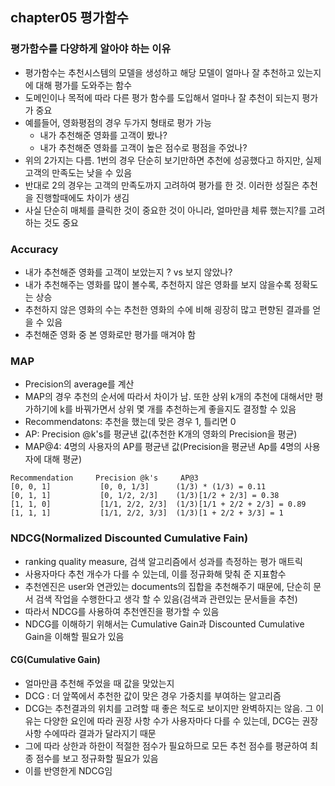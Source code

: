 ## chapter05 평가함수
### 평가함수를 다양하게 알아야 하는 이유
- 평가함수는 추천시스템의 모델을 생성하고 해당 모델이 얼마나 잘 추천하고 있는지에 대해 평가를 도와주는 함수
- 도메인이나 목적에 따라 다른 평가 함수를 도입해서 얼마나 잘 추천이 되는지 평가가 중요
- 예를들어, 영화평점의 경우 두가지 형태로 평가 가능
  - 내가 추천해준 영화를 고객이 봤나?
  - 내가 추천해준 영화를 고객이 높은 점수로 평점을 주었나?   
- 위의 2가지는 다름. 1번의 경우 단순히 보기만하면 추천에 성공했다고 하지만, 실제 고객의 만족도는 낮을 수 있음
- 반대로 2의 경우는 고객의 만족도까지 고려하여 평가를 한 것. 이러한 성질은 추천을 진행할때에도 차이가 생김
- 사실 단순히 매체를 클릭한 것이 중요한 것이 아니라, 얼마만큼 체류 했는지?를 고려하는 것도 중요

### Accuracy
- 내가 추천해준 영화를 고객이 보았는지 ? vs 보지 않았나?
- 내가 추천해주는 영화를 많이 볼수록, 추천하지 않은 영화를 보지 않을수록 정확도는 상승
- 추천하지 않은 영화의 수는 추천한 영화의 수에 비해 굉장히 많고 편향된 결과를 얻을 수 있음
- 추천해준 영화 중 본 영화로만 평가를 매겨야 함  

### MAP
- Precision의 average를 계산
- MAP의 경우 추천의 순서에 따라서 차이가 남. 또한 상위 k개의 추천에 대해서만 평가하기에 k를 바꿔가면서 상위 몇 개를 추천하는게 좋을지도 결정할 수 있음
- Recommendatons: 추천을 했는데 맞은 경우 1, 틀리면 0
- AP: Precision @k's를 평균낸 값(추천한 K개의 영화의 Precision을 평균)
- MAP@4: 4명의 사용자의 AP를 평균낸 값(Precision을 평균낸 Ap를 4명의 사용자에 대해 평균) 

~~~
Recommendation     Precision @k's     AP@3
[0, 0, 1]           [0, 0, 1/3]      (1/3) * (1/3) = 0.11
[0, 1, 1]           [0, 1/2, 2/3]    (1/3)[1/2 + 2/3] = 0.38
[1, 1, 0]           [1/1, 2/2, 2/3]  (1/3)[1/1 + 2/2 + 2/3] = 0.89 
[1, 1, 1]           [1/1, 2/2, 3/3]  (1/3)[1 + 2/2 + 3/3] = 1
~~~

### NDCG(Normalized Discounted Cumulative Fain)
- ranking quality measure, 검색 알고리즘에서 성과를 측정하는 평가 매트릭
- 사용자마다 추천 개수가 다를 수 있는데, 이를 정규화해 맞춰 준 지표함수
- 추천엔진은 user와 연관있는 documents의 집합을 추천해주기 때문에, 단순히 문서 검색 작업을 수행한다고 생각 할 수 있음(검색과 관련있는 문서들을 추천)
- 따라서 NDCG를 사용하여 추천엔진을 평가할 수 있음
- NDCG를 이해하기 위해서는 Cumulative Gain과 Discounted Cumulative Gain을 이해할 필요가 있음

#### CG(Cumulative Gain)
- 얼마만큼 추천해 주었을 때 값을 맞았는지 
- DCG : 더 앞쪽에서 추천한 값이 맞은 경우 가중치를 부여하는 알고리즘
- DCG는 추천결과의 위치를 고려할 때 좋은 척도로 보이지만 완벽하지는 않음. 그 이유는 다양한 요인에 따라 권장 사항 수가 사용자마다 다를 수 있는데, DCG는 권장 사항 수에따라 결과가 달라지기 때문
- 그에 따라 상한과 하한이 적절한 점수가 필요하므로 모든 추천 점수를 평균하여 최종 점수를 보고 정규화할 필요가 있음
- 이를 반영한게 NDCG임